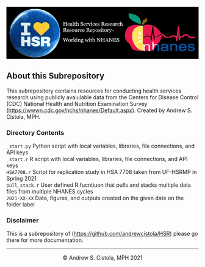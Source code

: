 ![](header.jpg)

## About this Subrepository
This subrepository contains resources for conducting health services research using publicly avaiulable data from the Centers for Disease Control (CDC) National Health and Nutrition Examination Survey (https://wwwn.cdc.gov/nchs/nhanes/Default.aspx). Created by Andrew S. Cistola, MPH.

### Directory Contents
`_start.py` Python script with local variables, libraries, file connections, and API keys<br>
`_start.r` R script with local variables, libraries, file connections, and API keys<br>
`HSA7708.r` Script for replication study in HSA 7708 taken from UF-HSRMP in Spring 2021<br>
`pull_stack.r` User defined R fucntiuon that pulls and stacks multiple data files from multiple NHANES cycles<br>
`2021-XX-XX` Data, figures, and outputs created on the given date on the folder label<br>

### Disclaimer
This is a subrepository of (https://github.com/andrewcistola/HSR) please go there for more documentation.<br>

<hr><center>&copy; Andrew S. Cistola, MPH 2021</center>